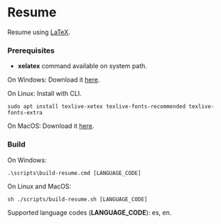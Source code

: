 # Resume

Resume using [LaTeX](https://www.latex-project.org/).

### Prerequisites

- **xelatex** command available on system path.

On Windows:
Download it [here](https://miktex.org/download).

On Linux:
Install with CLI.
```
sudo apt install texlive-xetex texlive-fonts-recommended texlive-fonts-extra
```

On MacOS:
Download it [here](https://www.tug.org/mactex/mactex-download.html).

### Build

On Windows:
```
.\scripts\build-resume.cmd [LANGUAGE_CODE]
```

On Linux and MacOS:
```
sh ./scripts/build-resume.sh [LANGUAGE_CODE]
```

Supported language codes (**LANGUAGE_CODE**): es, en.
